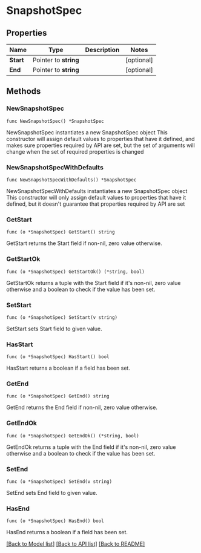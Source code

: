 # SnapshotSpec

## Properties

Name | Type | Description | Notes
------------ | ------------- | ------------- | -------------
**Start** | Pointer to **string** |  | [optional] 
**End** | Pointer to **string** |  | [optional] 

## Methods

### NewSnapshotSpec

`func NewSnapshotSpec() *SnapshotSpec`

NewSnapshotSpec instantiates a new SnapshotSpec object
This constructor will assign default values to properties that have it defined,
and makes sure properties required by API are set, but the set of arguments
will change when the set of required properties is changed

### NewSnapshotSpecWithDefaults

`func NewSnapshotSpecWithDefaults() *SnapshotSpec`

NewSnapshotSpecWithDefaults instantiates a new SnapshotSpec object
This constructor will only assign default values to properties that have it defined,
but it doesn't guarantee that properties required by API are set

### GetStart

`func (o *SnapshotSpec) GetStart() string`

GetStart returns the Start field if non-nil, zero value otherwise.

### GetStartOk

`func (o *SnapshotSpec) GetStartOk() (*string, bool)`

GetStartOk returns a tuple with the Start field if it's non-nil, zero value otherwise
and a boolean to check if the value has been set.

### SetStart

`func (o *SnapshotSpec) SetStart(v string)`

SetStart sets Start field to given value.

### HasStart

`func (o *SnapshotSpec) HasStart() bool`

HasStart returns a boolean if a field has been set.

### GetEnd

`func (o *SnapshotSpec) GetEnd() string`

GetEnd returns the End field if non-nil, zero value otherwise.

### GetEndOk

`func (o *SnapshotSpec) GetEndOk() (*string, bool)`

GetEndOk returns a tuple with the End field if it's non-nil, zero value otherwise
and a boolean to check if the value has been set.

### SetEnd

`func (o *SnapshotSpec) SetEnd(v string)`

SetEnd sets End field to given value.

### HasEnd

`func (o *SnapshotSpec) HasEnd() bool`

HasEnd returns a boolean if a field has been set.


[[Back to Model list]](../README.md#documentation-for-models) [[Back to API list]](../README.md#documentation-for-api-endpoints) [[Back to README]](../README.md)


